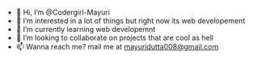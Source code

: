 - 👋 Hi, I’m @Codergirl-Mayuri
- 👀 I’m interested in a lot of things but right now its web developement
- 🌱 I’m currently learning web developemnt
- 💞️ I’m looking to collaborate on projects that are cool as hell
- 📫 Wanna reach me? mail me at mayuridutta008@gmail.com

<!---
Codergirl-Mayuri/Codergirl-Mayuri is a ✨ special ✨ repository because its `README.md` (this file) appears on your GitHub profile.
You can click the Preview link to take a look at your changes.
--->
